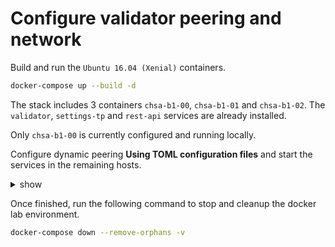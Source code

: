# Configure validator peering and network

Build and run the `Ubuntu 16.04 (Xenial)` containers.

```bash
docker-compose up --build -d
```

The stack includes 3 containers `chsa-b1-00`, `chsa-b1-01` and `chsa-b1-02`.
The `validator`, `settings-tp` and `rest-api` services are already installed.

Only `chsa-b1-00` is currently configured and running locally.

Configure dynamic peering **Using TOML configuration files** and start the services in the remaining hosts.

<details><summary>show</summary>
<p>

## Configure peering on `chsa-b1-00`

1. Open a terminal session.

```bash
docker exec -u sysops -it chsa-b1-00 bash
```

2. Edit the Validator configuration file  `/etc/sawtooth/validator.toml`.

```toml
...
bind = [
  "network:tcp://eth0:8800",
  "component:tcp://127.0.0.1:4004"
]
...
endpoint = "tcp://chsa-b1-00:8800"
...
peering = "dynamic"
...
```

3. Restart the `sawtooth-validator` service.

```bash
sudo systemctl restart sawtooth-validator
```

## Configure peering on `chsa-b1-01`

1. Open a terminal session.

```bash
docker exec -u sysops -it chsa-b1-01 bash
```

2. Edit the Validator configuration file  `/etc/sawtooth/validator.toml`.

```toml
...
bind = [
  "network:tcp://eth0:8800",
  "component:tcp://127.0.0.1:4004"
]
...
endpoint = "tcp://chsa-b1-01:8800"
...
peering = "dynamic"
...
seeds = ["tcp://chsa-b1-00:8800"]
...
```

3. Enable and start services.

```bash
sudo sawadm keygen
sudo systemctl enable sawtooth-validator sawtooth-settings-tp sawtooth-rest-api
sudo systemctl start sawtooth-validator sawtooth-settings-tp sawtooth-rest-api
```

## Configure peering on `chsa-b1-02`

1. Open a terminal session.

```bash
docker exec -u sysops -it chsa-b1-02 bash
```

2. Edit the Validator configuration file  `/etc/sawtooth/validator.toml`.

```toml
...
bind = [
  "network:tcp://eth0:8800",
  "component:tcp://127.0.0.1:4004"
]
...
endpoint = "tcp://chsa-b1-02:8800"
...
peering = "dynamic"
...
seeds = ["tcp://chsa-b1-00:8800"]
...
```

3. Enable and start services.

```bash
sudo sawadm keygen
sudo systemctl enable sawtooth-validator sawtooth-settings-tp sawtooth-rest-api
sudo systemctl start sawtooth-validator sawtooth-settings-tp sawtooth-rest-api
```

### References

* sawtooth.hyperledger.org > Docs > Release 1.0.5  > System Administator's Guide > Running Sawtooth as a Service: [Running Sawtooth](https://sawtooth.hyperledger.org/docs/core/releases/1.0.5/sysadmin_guide/systemd.html#running-sawtooth)
* sawtooth.hyperledger.org > Docs > Release 1.0.5 > CLI Command Reference > sawtooth > [sawtooth peer list](https://sawtooth.hyperledger.org/docs/core/releases/1.0/cli/sawtooth.html#sawtooth-peer-list)
* sawtooth.hyperledger.org > FAQ > Validator > [What TCP ports does Sawtooth use?](https://sawtooth.hyperledger.org/faq/validator/#what-tcp-ports-does-sawtooth-use)

</p>
</details>

Once finished, run the following command to stop and cleanup the docker lab environment.

```bash
docker-compose down --remove-orphans -v
```
